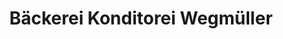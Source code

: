 ---
title: "Bäckerei Konditorei Wegmüller"
url: /oberdiessbach/baeckerei-konditorei-wegmueller/
shop: Bäckerei
---